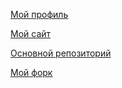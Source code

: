 [Мой профиль](https://github.com/lazizkarimov "Мой профиль")

[Мой сайт](https://lazizkarimov.github.io/Karimov.github.io/ "Мой сайт")

[Основной репозиторий](https://github.com/stankin/inet-2018 "Основной репозиторий")

[Мой форк](https://github.com/Karimov/inet-2018 "Мой форк")
